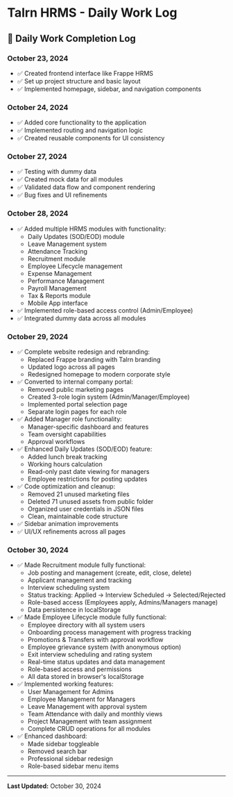 # Talrn HRMS - Daily Work Log

## 📅 Daily Work Completion Log

### **October 23, 2024**
- ✅ Created frontend interface like Frappe HRMS
- ✅ Set up project structure and basic layout
- ✅ Implemented homepage, sidebar, and navigation components

### **October 24, 2024**
- ✅ Added core functionality to the application
- ✅ Implemented routing and navigation logic
- ✅ Created reusable components for UI consistency

### **October 27, 2024**
- ✅ Testing with dummy data
- ✅ Created mock data for all modules
- ✅ Validated data flow and component rendering
- ✅ Bug fixes and UI refinements

### **October 28, 2024**
- ✅ Added multiple HRMS modules with functionality:
  - Daily Updates (SOD/EOD) module
  - Leave Management system
  - Attendance Tracking
  - Recruitment module
  - Employee Lifecycle management
  - Expense Management
  - Performance Management
  - Payroll Management
  - Tax & Reports module
  - Mobile App interface
- ✅ Implemented role-based access control (Admin/Employee)
- ✅ Integrated dummy data across all modules

### **October 29, 2024**
- ✅ Complete website redesign and rebranding:
  - Replaced Frappe branding with Talrn branding
  - Updated logo across all pages
  - Redesigned homepage to modern corporate style
- ✅ Converted to internal company portal:
  - Removed public marketing pages
  - Created 3-role login system (Admin/Manager/Employee)
  - Implemented portal selection page
  - Separate login pages for each role
- ✅ Added Manager role functionality:
  - Manager-specific dashboard and features
  - Team oversight capabilities
  - Approval workflows
- ✅ Enhanced Daily Updates (SOD/EOD) feature:
  - Added lunch break tracking
  - Working hours calculation
  - Read-only past date viewing for managers
  - Employee restrictions for posting updates
- ✅ Code optimization and cleanup:
  - Removed 21 unused marketing files
  - Deleted 71 unused assets from public folder
  - Organized user credentials in JSON files
  - Clean, maintainable code structure
- ✅ Sidebar animation improvements
- ✅ UI/UX refinements across all pages

### **October 30, 2024**
- ✅ Made Recruitment module fully functional:
  - Job posting and management (create, edit, close, delete)
  - Applicant management and tracking
  - Interview scheduling system
  - Status tracking: Applied → Interview Scheduled → Selected/Rejected
  - Role-based access (Employees apply, Admins/Managers manage)
  - Data persistence in localStorage
- ✅ Made Employee Lifecycle module fully functional:
  - Employee directory with all system users
  - Onboarding process management with progress tracking
  - Promotions & Transfers with approval workflow
  - Employee grievance system (with anonymous option)
  - Exit interview scheduling and rating system
  - Real-time status updates and data management
  - Role-based access and permissions
  - All data stored in browser's localStorage
- ✅ Implemented working features:
  - User Management for Admins
  - Employee Management for Managers
  - Leave Management with approval system
  - Team Attendance with daily and monthly views
  - Project Management with team assignment
  - Complete CRUD operations for all modules
- ✅ Enhanced dashboard:
  - Made sidebar toggleable
  - Removed search bar
  - Professional sidebar redesign
  - Role-based sidebar menu items

---

**Last Updated:** October 30, 2024
